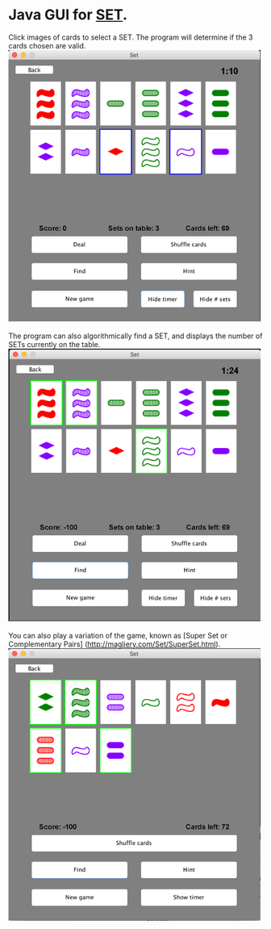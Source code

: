 # Java GUI for [SET](https://en.wikipedia.org/wiki/Set_(game)).
Click images of cards to select a SET. The program will determine if the 3 cards chosen are valid. <br>
<img src="https://github.com/tiffanyc622/set-game/blob/master/screenshots/clicking%20set.png" width="500"> <br> <br>
The program can also algorithmically find a SET, and displays the number of SETs currently on the table. <br>
<img src="https://github.com/tiffanyc622/set-game/blob/master/screenshots/auto-finding%20set.png" width="500"> <br> <br>
You can also play a variation of the game, known as [Super Set or Complementary Pairs] (http://magliery.com/Set/SuperSet.html). <br>
<img src="https://github.com/tiffanyc622/set-game/blob/master/screenshots/superset.png" width="500">
